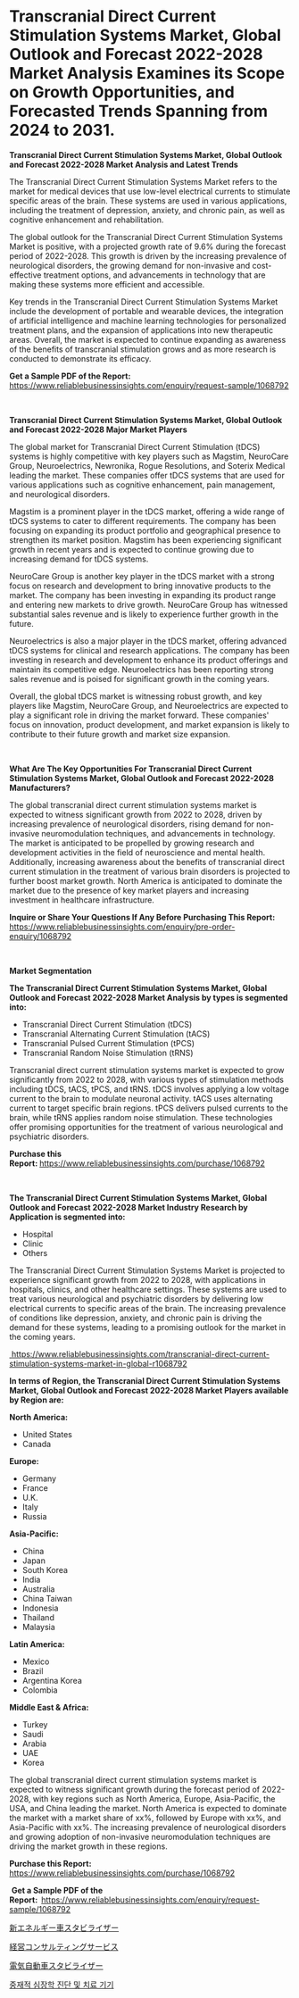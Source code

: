 <p><h1>Transcranial Direct Current Stimulation Systems Market, Global Outlook and Forecast 2022-2028 Market Analysis Examines its Scope on Growth Opportunities, and Forecasted Trends Spanning from 2024 to 2031.</h1></p><p><strong>Transcranial Direct Current Stimulation Systems Market, Global Outlook and Forecast 2022-2028 Market Analysis and Latest Trends</strong></p>
<p><p>The Transcranial Direct Current Stimulation Systems Market refers to the market for medical devices that use low-level electrical currents to stimulate specific areas of the brain. These systems are used in various applications, including the treatment of depression, anxiety, and chronic pain, as well as cognitive enhancement and rehabilitation.</p><p>The global outlook for the Transcranial Direct Current Stimulation Systems Market is positive, with a projected growth rate of 9.6% during the forecast period of 2022-2028. This growth is driven by the increasing prevalence of neurological disorders, the growing demand for non-invasive and cost-effective treatment options, and advancements in technology that are making these systems more efficient and accessible.</p><p>Key trends in the Transcranial Direct Current Stimulation Systems Market include the development of portable and wearable devices, the integration of artificial intelligence and machine learning technologies for personalized treatment plans, and the expansion of applications into new therapeutic areas. Overall, the market is expected to continue expanding as awareness of the benefits of transcranial stimulation grows and as more research is conducted to demonstrate its efficacy.</p></p>
<p><strong>Get a Sample PDF of the Report:&nbsp;</strong> <a href="https://www.reliablebusinessinsights.com/enquiry/request-sample/1068792">https://www.reliablebusinessinsights.com/enquiry/request-sample/1068792</a></p>
<p>&nbsp;</p>
<p><strong>Transcranial Direct Current Stimulation Systems Market, Global Outlook and Forecast 2022-2028 Major Market Players</strong></p>
<p><p>The global market for Transcranial Direct Current Stimulation (tDCS) systems is highly competitive with key players such as Magstim, NeuroCare Group, Neuroelectrics, Newronika, Rogue Resolutions, and Soterix Medical leading the market. These companies offer tDCS systems that are used for various applications such as cognitive enhancement, pain management, and neurological disorders.</p><p>Magstim is a prominent player in the tDCS market, offering a wide range of tDCS systems to cater to different requirements. The company has been focusing on expanding its product portfolio and geographical presence to strengthen its market position. Magstim has been experiencing significant growth in recent years and is expected to continue growing due to increasing demand for tDCS systems.</p><p>NeuroCare Group is another key player in the tDCS market with a strong focus on research and development to bring innovative products to the market. The company has been investing in expanding its product range and entering new markets to drive growth. NeuroCare Group has witnessed substantial sales revenue and is likely to experience further growth in the future.</p><p>Neuroelectrics is also a major player in the tDCS market, offering advanced tDCS systems for clinical and research applications. The company has been investing in research and development to enhance its product offerings and maintain its competitive edge. Neuroelectrics has been reporting strong sales revenue and is poised for significant growth in the coming years.</p><p>Overall, the global tDCS market is witnessing robust growth, and key players like Magstim, NeuroCare Group, and Neuroelectrics are expected to play a significant role in driving the market forward. These companies' focus on innovation, product development, and market expansion is likely to contribute to their future growth and market size expansion.</p></p>
<p>&nbsp;</p>
<p><strong>What Are The Key Opportunities For Transcranial Direct Current Stimulation Systems Market, Global Outlook and Forecast 2022-2028 Manufacturers?</strong></p>
<p><p>The global transcranial direct current stimulation systems market is expected to witness significant growth from 2022 to 2028, driven by increasing prevalence of neurological disorders, rising demand for non-invasive neuromodulation techniques, and advancements in technology. The market is anticipated to be propelled by growing research and development activities in the field of neuroscience and mental health. Additionally, increasing awareness about the benefits of transcranial direct current stimulation in the treatment of various brain disorders is projected to further boost market growth. North America is anticipated to dominate the market due to the presence of key market players and increasing investment in healthcare infrastructure.</p></p>
<p><strong>Inquire or Share Your Questions If Any Before Purchasing This Report:</strong> <a href="https://www.reliablebusinessinsights.com/enquiry/pre-order-enquiry/1068792">https://www.reliablebusinessinsights.com/enquiry/pre-order-enquiry/1068792</a></p>
<p>&nbsp;</p>
<p><strong>Market Segmentation</strong></p>
<p><strong>The Transcranial Direct Current Stimulation Systems Market, Global Outlook and Forecast 2022-2028 Market Analysis by types is segmented into:</strong></p>
<p><ul><li>Transcranial Direct Current Stimulation (tDCS)</li><li>Transcranial Alternating Current Stimulation (tACS)</li><li>Transcranial Pulsed Current Stimulation (tPCS)</li><li>Transcranial Random Noise Stimulation (tRNS)</li></ul></p>
<p><p>Transcranial direct current stimulation systems market is expected to grow significantly from 2022 to 2028, with various types of stimulation methods including tDCS, tACS, tPCS, and tRNS. tDCS involves applying a low voltage current to the brain to modulate neuronal activity. tACS uses alternating current to target specific brain regions. tPCS delivers pulsed currents to the brain, while tRNS applies random noise stimulation. These technologies offer promising opportunities for the treatment of various neurological and psychiatric disorders.</p></p>
<p><strong>Purchase this Report:&nbsp;</strong><a href="https://www.reliablebusinessinsights.com/purchase/1068792">https://www.reliablebusinessinsights.com/purchase/1068792</a></p>
<p>&nbsp;</p>
<p><strong>The Transcranial Direct Current Stimulation Systems Market, Global Outlook and Forecast 2022-2028 Market Industry Research by Application is segmented into:</strong></p>
<p><ul><li>Hospital</li><li>Clinic</li><li>Others</li></ul></p>
<p><p>The Transcranial Direct Current Stimulation Systems Market is projected to experience significant growth from 2022 to 2028, with applications in hospitals, clinics, and other healthcare settings. These systems are used to treat various neurological and psychiatric disorders by delivering low electrical currents to specific areas of the brain. The increasing prevalence of conditions like depression, anxiety, and chronic pain is driving the demand for these systems, leading to a promising outlook for the market in the coming years.</p></p>
<p><a href="https://www.reliablebusinessinsights.com/transcranial-direct-current-stimulation-systems-market-in-global-r1068792">&nbsp;https://www.reliablebusinessinsights.com/transcranial-direct-current-stimulation-systems-market-in-global-r1068792</a></p>
<p><strong>In terms of Region, the Transcranial Direct Current Stimulation Systems Market, Global Outlook and Forecast 2022-2028 Market Players available by Region are:</strong></p>
<p>
    <p> <strong> North America: </strong>
        <ul>
            <li>United States</li>
            <li>Canada</li>
        </ul>
        </p> 
    <p> <strong> Europe: </strong>
        <ul>
            <li>Germany</li>
            <li>France</li>
            <li>U.K.</li>
            <li>Italy</li>
            <li>Russia</li>
        </ul>
        </p> 
    <p> <strong> Asia-Pacific: </strong>
        <ul>
            <li>China</li>
            <li>Japan</li>
            <li>South Korea</li>
            <li>India</li>
            <li>Australia</li>
            <li>China Taiwan</li>
            <li>Indonesia</li>
            <li>Thailand</li>
            <li>Malaysia</li>
        </ul>
        </p> 
    <p> <strong> Latin America: </strong>
        <ul>
            <li>Mexico</li>
            <li>Brazil</li>
            <li>Argentina Korea</li>
            <li>Colombia</li>
        </ul>
        </p> 
    <p> <strong> Middle East & Africa: </strong>
        <ul>
            <li>Turkey</li>
            <li>Saudi</li>
            <li>Arabia</li>
            <li>UAE</li>
            <li>Korea</li>
        </ul>
    </p>
    </p>
<p><p>The global transcranial direct current stimulation systems market is expected to witness significant growth during the forecast period of 2022-2028, with key regions such as North America, Europe, Asia-Pacific, the USA, and China leading the market. North America is expected to dominate the market with a market share of xx%, followed by Europe with xx%, and Asia-Pacific with xx%. The increasing prevalence of neurological disorders and growing adoption of non-invasive neuromodulation techniques are driving the market growth in these regions.</p></p>
<p><strong>Purchase this Report: </strong><a href="https://www.reliablebusinessinsights.com/purchase/1068792">https://www.reliablebusinessinsights.com/purchase/1068792</a></p>
<p>&nbsp;<strong>Get a Sample PDF of the Report:&nbsp;&nbsp;</strong><a href="https://www.reliablebusinessinsights.com/enquiry/request-sample/1068792">https://www.reliablebusinessinsights.com/enquiry/request-sample/1068792</a></p>
<p><strong></strong></p>
<p><p><a href="https://github.com/kegley4963/Market-Research-Report-List-1/blob/main/851771885519.md">新エネルギー車スタビライザー</a></p><p><a href="https://medium.com/@slbola/management-consulting-services-market-2031%E5%B9%B4%E3%81%BE%E3%81%A7%E3%81%AE%E3%83%88%E3%83%AC%E3%83%B3%E3%83%89-%E4%BA%88%E6%B8%AC-%E7%AB%B6%E4%BA%89%E5%88%86%E6%9E%90-34fcfe241748">経営コンサルティングサービス</a></p><p><a href="https://github.com/FrancoWeber2023/Market-Research-Report-List-1/blob/main/550581185520.md">電気自動車スタビライザー</a></p><p><a href="https://medium.com/@tomienow676/%EC%8B%AC%EC%9E%A5-%EC%B9%98%EB%A3%8C-%EB%B0%8F-%EC%A7%84%EB%8B%A8%EC%9D%84-%EC%9C%84%ED%95%9C-%EA%B0%84%EC%84%AD-%EC%B9%B4%EB%94%94%EC%98%A4%EB%A1%9C%EC%A7%80-%EC%9E%A5%EB%B9%84-%EC%8B%9C%EC%9E%A5-%EC%8B%9C%EC%9E%A5-%EC%A0%90%EC%9C%A0%EC%9C%A8-%EC%8B%9C%EC%9E%A5-%ED%8A%B8%EB%A0%8C%EB%93%9C-%EB%B0%8F-%EB%AF%B8%EB%9E%98-%EC%84%B1%EC%9E%A5-%ED%83%90%EC%83%89-f2b98737e903">중재적 심장학 진단 및 치료 기기</a></p></p>